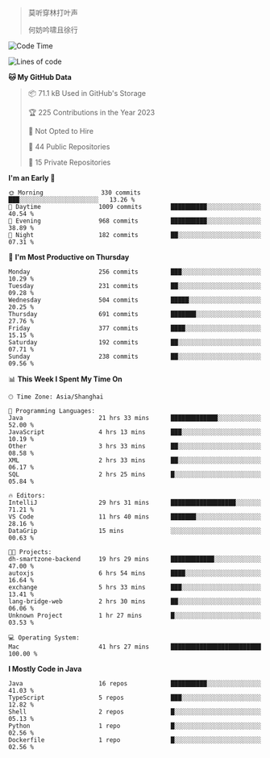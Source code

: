 > 莫听穿林打叶声
> 
> 何妨吟啸且徐行

<!-- ![Github Stats](https://github-readme-stats.vercel.app/api?username=catch6&count_private=true&show_icons=true&theme=gruvbox) -->

<!-- ![Top Langs](https://github-readme-stats.vercel.app/api/top-langs/?username=catch6&layout=compact) -->

<!--START_SECTION:waka-->
![Code Time](http://img.shields.io/badge/Code%20Time-552%20hrs%2010%20mins-blue)

![Lines of code](https://img.shields.io/badge/From%20Hello%20World%20I%27ve%20Written-9.3%20million%20lines%20of%20code-blue)

**🐱 My GitHub Data** 

> 📦 71.1 kB Used in GitHub's Storage 
 > 
> 🏆 225 Contributions in the Year 2023
 > 
> 🚫 Not Opted to Hire
 > 
> 📜 44 Public Repositories 
 > 
> 🔑 15 Private Repositories 
 > 
**I'm an Early 🐤** 

```text
🌞 Morning                330 commits         ███░░░░░░░░░░░░░░░░░░░░░░   13.26 % 
🌆 Daytime                1009 commits        ██████████░░░░░░░░░░░░░░░   40.54 % 
🌃 Evening                968 commits         ██████████░░░░░░░░░░░░░░░   38.89 % 
🌙 Night                  182 commits         ██░░░░░░░░░░░░░░░░░░░░░░░   07.31 % 
```
📅 **I'm Most Productive on Thursday** 

```text
Monday                   256 commits         ███░░░░░░░░░░░░░░░░░░░░░░   10.29 % 
Tuesday                  231 commits         ██░░░░░░░░░░░░░░░░░░░░░░░   09.28 % 
Wednesday                504 commits         █████░░░░░░░░░░░░░░░░░░░░   20.25 % 
Thursday                 691 commits         ███████░░░░░░░░░░░░░░░░░░   27.76 % 
Friday                   377 commits         ████░░░░░░░░░░░░░░░░░░░░░   15.15 % 
Saturday                 192 commits         ██░░░░░░░░░░░░░░░░░░░░░░░   07.71 % 
Sunday                   238 commits         ██░░░░░░░░░░░░░░░░░░░░░░░   09.56 % 
```


📊 **This Week I Spent My Time On** 

```text
🕑︎ Time Zone: Asia/Shanghai

💬 Programming Languages: 
Java                     21 hrs 33 mins      █████████████░░░░░░░░░░░░   52.00 % 
JavaScript               4 hrs 13 mins       ███░░░░░░░░░░░░░░░░░░░░░░   10.19 % 
Other                    3 hrs 33 mins       ██░░░░░░░░░░░░░░░░░░░░░░░   08.58 % 
XML                      2 hrs 33 mins       ██░░░░░░░░░░░░░░░░░░░░░░░   06.17 % 
SQL                      2 hrs 25 mins       █░░░░░░░░░░░░░░░░░░░░░░░░   05.84 % 

🔥 Editors: 
IntelliJ                 29 hrs 31 mins      ██████████████████░░░░░░░   71.21 % 
VS Code                  11 hrs 40 mins      ███████░░░░░░░░░░░░░░░░░░   28.16 % 
DataGrip                 15 mins             ░░░░░░░░░░░░░░░░░░░░░░░░░   00.63 % 

🐱‍💻 Projects: 
dh-smartzone-backend     19 hrs 29 mins      ████████████░░░░░░░░░░░░░   47.00 % 
autoxjs                  6 hrs 54 mins       ████░░░░░░░░░░░░░░░░░░░░░   16.64 % 
exchange                 5 hrs 33 mins       ███░░░░░░░░░░░░░░░░░░░░░░   13.41 % 
lang-bridge-web          2 hrs 30 mins       ██░░░░░░░░░░░░░░░░░░░░░░░   06.06 % 
Unknown Project          1 hr 27 mins        █░░░░░░░░░░░░░░░░░░░░░░░░   03.53 % 

💻 Operating System: 
Mac                      41 hrs 27 mins      █████████████████████████   100.00 % 
```

**I Mostly Code in Java** 

```text
Java                     16 repos            ██████████░░░░░░░░░░░░░░░   41.03 % 
TypeScript               5 repos             ███░░░░░░░░░░░░░░░░░░░░░░   12.82 % 
Shell                    2 repos             █░░░░░░░░░░░░░░░░░░░░░░░░   05.13 % 
Python                   1 repo              █░░░░░░░░░░░░░░░░░░░░░░░░   02.56 % 
Dockerfile               1 repo              █░░░░░░░░░░░░░░░░░░░░░░░░   02.56 % 
```




<!--END_SECTION:waka-->
